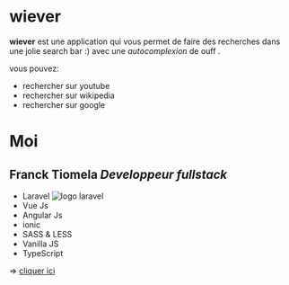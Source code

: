 # wiever

__wiever__ est une application qui vous permet de faire des recherches dans une jolie search bar
:) avec une _autocomplexion_ de ouff .

vous pouvez:

* rechercher sur youtube
* rechercher sur wikipedia
* rechercher sur google


# Moi 
## Franck Tiomela _Developpeur fullstack_ 

* Laravel ![logo laravel](https://www.google.com/url?sa=i&url=https%3A%2F%2Ffr.wikipedia.org%2Fwiki%2FLaravel&psig=AOvVaw3_6UtW2N0lr3TXRQkvivnj&ust=1620218206552000&source=images&cd=vfe&ved=0CAIQjRxqFwoTCJjq3KCFsPACFQAAAAAdAAAAABAD)
* Vue Js 
* Angular Js
* ionic 
* SASS & LESS
* Vanilla JS
* TypeScript

=> [cliquer ici](https://github.com/franckDev)